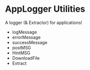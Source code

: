 # AppLogger Utilities

A logger (& Extractor) for applications!

- logMessage
- errorMessage
- successMessage
- postMSG
- HintMSG
- DownloadFile
- Extract